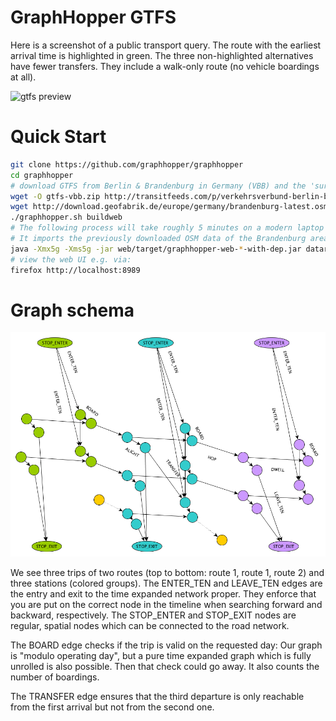 # GraphHopper GTFS

Here is a screenshot of a public transport query. The route with the earliest arrival time is highlighted in green. The three 
non-highlighted alternatives have fewer transfers. They include a walk-only route (no vehicle boardings at all).

![gtfs preview](https://www.graphhopper.com/wp-content/uploads/2017/01/gtfs-preview.png)

# Quick Start

```bash
git clone https://github.com/graphhopper/graphhopper
cd graphhopper
# download GTFS from Berlin & Brandenburg in Germany (VBB) and the 'surrounding' OpenStreetMap data for the walk network
wget -O gtfs-vbb.zip http://transitfeeds.com/p/verkehrsverbund-berlin-brandenburg/213/latest/download
wget http://download.geofabrik.de/europe/germany/brandenburg-latest.osm.pbf
./graphhopper.sh buildweb
# The following process will take roughly 5 minutes on a modern laptop when it is executed for the first time.
# It imports the previously downloaded OSM data of the Brandenburg area as well as the GTFS.
java -Xmx5g -Xms5g -jar web/target/graphhopper-web-*-with-dep.jar datareader.file=brandenburg-latest.osm.pbf gtfs.file=gtfs-vbb.zip jetty.port=8989 jetty.resourcebase=./web/src/main/webapp graph.flag_encoders=pt prepare.ch.weightings=no graph.location=./graph-cache
# view the web UI e.g. via: 
firefox http://localhost:8989
```

# Graph schema

![Graph schema](pt-model.png)

We see three trips of two routes (top to bottom: route 1, route 1, route 2) and three stations (colored groups).
The ENTER_TEN and LEAVE_TEN edges are the entry and exit to the time expanded network proper. They enforce that
you are put on the correct node in the timeline when searching forward and backward, respectively. The STOP_ENTER
and STOP_EXIT nodes are regular, spatial nodes which can be connected to the road network.

The BOARD edge checks if the trip is valid on the requested day: Our graph is "modulo operating day", but
a pure time expanded graph which is fully unrolled is also possible. Then that check could go away. It also
counts the number of boardings.

The TRANSFER edge ensures that the third departure is only reachable from the first arrival but not from the second one.
